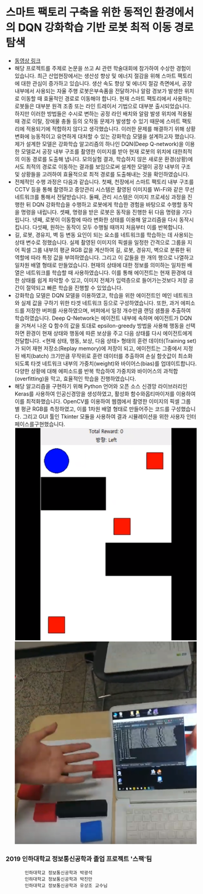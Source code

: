 # 스마트 팩토리 구축을 위한 동적인 환경에서의 DQN 강화학습 기반 로봇 최적 이동 경로 탐색  
* [동영상 링크](https://www.youtube.com/watch?v=HRZD9ABO6vs&t=1s "유튜브")  
* 해당 프로젝트를 주제로 논문을 쓰고 AI 관련 학술대회에 참가하여 수상한 경험이 있습니다. 최근 산업현장에서는 생산성 향상 및 에너지 절감을 위해 스마트 팩토리에 대한 관심이 증가하고 있습니다. 생산 속도 향상 및 에너지 절감 측면에서, 공장 내부에서 사용되는 자율 주행 로봇은부속품을 전달하거나 알람 경보가 발생한 위치로 이동할 때 효율적인 경로로 이동해야 합니다. 현재 스마트 팩토리에서 사용하는 로봇들은 대부분 원격 조종 또는 라인 트레이서 기법으로 대부분 출시되었습니다. 하지만 이러한 방법들은 수시로 변하는 공정 라인 배치와 알람 발생 위치에 적용될 때 경로 이탈, 장애물 충돌 등의 오작동 문제가 발생할 수 있기 때문에 스마트 팩토리에 적용되기에 적합하지 않다고 생각했습니다. 이러한 문제를 해결하기 위해 상황 변화에 능동적이고 유연하게 대처할 수 있는 강화학습 모델을 설계하고자 했습니다. 제가 설계한 모델은 강화학습 알고리즘의 하나인 DQN(Deep Q-network)을 이용한 모델로서 공장 내부 구조를 촬영한 이미지를 받아 현재 로봇의 위치에 대한최적의 이동 경로를 도출해 냅니다. 모의실험 결과, 학습하지 않은 새로운 환경(상황)에서도 최적의 경로로 이동하는 결과를 보임으로써 설계한 모델이 공장 내부의 구조 및 상황들을 고려하여 효율적으로 최적 경로를 도출해내는 것을 확인하였습니다.  
* 전체적인 수행 과정은 다음과 같습니다. 첫째, 천장에서 스마트 팩토리 내부 구조를 CCTV 등을 통해 촬영하고 중앙관리 시스템은 촬영된 이미지를 Wi-Fi와 같은 무선 네트워크를 통해서 전달받습니다. 둘째, 관리 시스템은 이미지 프로세싱 과정을 진행한 뒤 DQN 강화학습을 수행하고 로봇에게 학습한 경험을 바탕으로 수행할 동작을 명령을 내립니다. 셋째, 명령을 받은 로봇은 동작을 진행한 뒤 다음 명령을 기다립니다. 넷째, 로봇이 이동함에 따라 변화한 상태를 이용해 알고리즘을 다시 동작시킵니다. 다섯째, 원하는 동작이 모두 수행될 때까지 처음부터 이를 반복합니다.  
* 길, 로봇, 경유지, 벽 등 변동 요인이 되는 요소를 네트워크를 학습하는 데 사용되는 상태 변수로 정했습니다. 실제 촬영된 이미지의 픽셀을 일정한 간격으로 그룹을 지어 픽셀 그룹 내부의 평균 RGB 값을 계산하여 길, 로봇, 경유지, 벽으로 분류한 뒤 역할에 따라 특정 값을 부여하였습니다. 그리고 이 값들을 한 개의 행으로 나열하고 일차원 배열 형태로 만들었습니다. 현재의 상태에 대한 정보를 의미하는 일차원 배열은 네트워크를 학습할 때 사용하였습니다. 이를 통해 에이전트는 현재 환경에 대한 상태를 쉽게 파악할 수 있고, 이미지 전체가 입력층으로 들어가는것보다 저장 공간이 절약되고 빠른 학습을 진행할 수 있었습니다.  
* 강화학습 모델은 DQN 모델을 이용하였고, 학습을 위한 에이전트인 메인 네트워크와 실제 값을 구하기 위한 타겟 네트워크 등으로 구성하였습니다. 또한, 과거 에피소드를 저장한 버퍼를 사용하였으며, 버퍼에서 일정 개수만큼 랜덤 샘플을 추출하여 학습하였습니다. Deep Q-Network는 에이전트 내부에 속하며 에이전트가 DQN을 거쳐서 나온 Q 함수의 값을 토대로 epsilon-greedy 방법을 사용해 행동을 선택하면 환경이 현재 상태와 행동에 따른 보상을 주고 다음 상태를 다시 에이전트에게 전달합니다. &lt;현재 상태, 행동, 보상, 다음 상태&gt; 형태의 훈련 데이터(Training set)가 되어 재현 저장소(Replay memory)에 저장이 되고, 에이전트는 그중에서 지정된 배치(batch) 크기만큼 무작위로 훈련 데이터를 추출하여 손실 함숫값이 최소화되도록 타겟 네트워크 내부의 가중치(weight)와 바이어스(bias)를 업데이트합니다. 다양한 상황에 대해 에피소드를 반복 학습하여 가중치와 바이어스의 과적합(overfitting)을 막고, 효율적인 학습을 진행하였습니다.  
* 해당 알고리즘을 구현하기 위해 Python 언어와 오픈 소스 신경망 라이브러리인 Keras를 사용하여 인공신경망을 생성하였고, 활성화 함수와옵티마이저를 이용하여 이를 최적화했습니다. OpenCV를 이용하여 웹캠에서 촬영한 이미지의 픽셀 그룹 별 평균 RGB를 측정하였고, 이를 1차원 배열 형태로 만들어주는 코드를 구성했습니다. 그리고 GUI 툴인 Tkinter 모듈을 사용하여 결과 시뮬레이션을 위한 사용자 인터페이스를구현했습니다.  
![image](./설명1.png)    
![image](./설명2.png)  

### 2019 인하대학교 정보통신공학과 졸업 프로젝트 '스팩'팀

           인하대학교 정보통신공학과 박광석  
           인하대학교 정보통신공학과 박진만  
           인하대학교 정보통신공학과 유상조 교수님  

